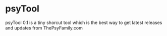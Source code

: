 # psyTool
psyTool 0.1 is a tiny shorcut tool which is the best way to get latest releases and updates from ThePsyFamily.com
